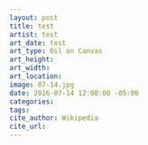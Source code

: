 ```yaml
---
layout: post
title: test
artist: test
art_date: test
art_type: Oil on Canvas
art_height: 
art_width: 
art_location:
image: 07-14.jpg
date: 2016-07-14 12:00:00 -05:00
categories:
tags:
cite_author: Wikipedia
cite_url:
---
```


